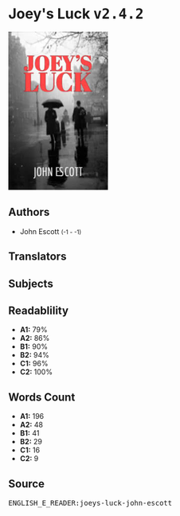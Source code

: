 # Joey's Luck <kbd>v2.4.2</kbd>

![](./cover.medium.jpg "")

## Authors


 - John Escott <small>(-1 - -1)</small>

## Translators



## Subjects



## Readablility


 - **A1:** 79%
 - **A2:** 86%
 - **B1:** 90%
 - **B2:** 94%
 - **C1:** 96%
 - **C2:** 100%

## Words Count


 - **A1:** 196
 - **A2:** 48
 - **B1:** 41
 - **B2:** 29
 - **C1:** 16
 - **C2:** 9

## Source


<kbd>ENGLISH_E_READER:joeys-luck-john-escott</kbd>

